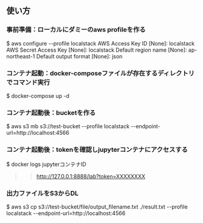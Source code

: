 ## 使い方

### 事前準備：ローカルにダミーのaws profileを作る
$ aws configure --profile localstack
    AWS Access Key ID [None]: localstack
    AWS Secret Access Key [None]: localstack
    Default region name [None]: ap-northeast-1
    Default output format [None]: json

### コンテナ起動：docker-composeファイルが存在するディレクトリでコマンド実行
$ docker-compose up -d

### コンテナ起動後：bucketを作る
$ aws s3 mb s3://test-bucket --profile localstack --endpoint-url=http://localhost:4566

### コンテナ起動後：tokenを確認しjupyterコンテナにアクセスする
$ docker logs jupyterコンテナID
>> http://127.0.0.1:8888/lab?token=XXXXXXXX

### 出力ファイルをS3からDL
$ aws s3 cp s3://test-bucket/file/output_filename.txt ./result.txt --profile localstack --endpoint-url=http://localhost:4566